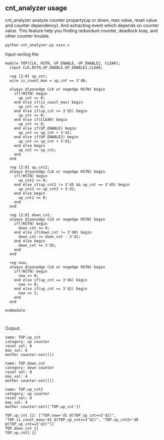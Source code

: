 ## cnt_analyzer usage

cnt_analyzer analyze counter property(up or down, max value, reset value and counter dependency).
And extracting event which depends on counter value.
This feature help you finding redundunt counter, deadlock loop, and other counter trouble. 


```
python cnt_analyzer.py xxxx.v
```

Input verilog file:
```
module TOP(CLK, RSTN, UP_ENABLE, UP_ENABLE2, CLEAR);
  input CLK,RSTN,UP_ENABLE,UP_ENABLE2,CLEAR;

  reg [2:0] up_cnt;
  wire is_count_max = up_cnt == 3'd6;

  always @(posedge CLK or negedge RSTN) begin
    if(!RSTN) begin
      up_cnt <= 0;
    end else if(is_count_max) begin
      up_cnt <= 0;
    end else if(up_cnt >= 3'd5) begin
      up_cnt <= 0;
    end else if(CLEAR) begin
      up_cnt <= 0;
    end else if(UP_ENABLE) begin
      up_cnt <= up_cnt + 3'd1;
    end else if(UP_ENABLE2) begin
      up_cnt <= up_cnt + 3'd1;
    end else begin
      up_cnt <= up_cnt;
    end
  end

  reg [2:0] up_cnt2;
  always @(posedge CLK or negedge RSTN) begin
    if(!RSTN) begin
      up_cnt2 <= 0;
    end else if(up_cnt2 != 3'd5 && up_cnt == 3'd5) begin
      up_cnt2 <= up_cnt2 + 3'd1;
    end else begin
      up_cnt2 <= 0;
    end
  end

  reg [2:0] down_cnt;
  always @(posedge CLK or negedge RSTN) begin
    if(!RSTN) begin
      down_cnt <= 0;
    end else if(down_cnt != 3'd0) begin
      down_cnt <= down_cnt - 3'd1;
    end else begin
      down_cnt <= 3'd5;
    end
  end

  reg now;
  always @(posedge CLK or negedge RSTN) begin
    if(!RSTN) begin
      now <= 0;
    end else if(up_cnt == 3'd4) begin
      now <= 0;
    end else if(up_cnt == 3'd2) begin
      now <= 1;
    end
  end

endmodule



```
Output:
```
name: TOP.up_cnt
category: up counter
reset val: 0
max_val: 6
mother counter:set([])

name: TOP.down_cnt
category: down counter
reset val: 0
max_val: 4
mother counter:set([])

name: TOP.up_cnt2
category: up counter
reset val: 0
max_val: 4
mother counter:set(['TOP.up_cnt'])

TOP.up_cnt {2: ["TOP.now='d1 @(TOP_up_cnt==3'd2)", "TOP.is_count_max='d1 @(TOP_up_cnt==3'd2)", "TOP.up_cnt2='d0 @(TOP_up_cnt==3'd2)"]}
TOP.down_cnt {}
TOP.up_cnt2 {}
```
